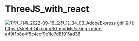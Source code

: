 # ThreeJS_with_react

![화면_기록_2022-09-16_오전_12_34_03_AdobeExpress](https://user-images.githubusercontent.com/82802784/190446958-9841a0ba-72df-426d-beb3-4a6c524207a6.gif)
gltf 출처: https://sketchfab.com/3d-models/viking-room-a49f1b8e4f5c4ecf9e1fe7d81915ad38
